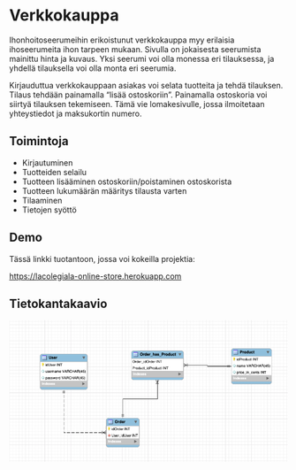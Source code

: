 # Verkkokauppa 

Ihonhoitoseerumeihin erikoistunut verkkokauppa myy erilaisia ihoseerumeita ihon tarpeen mukaan. Sivulla on jokaisesta seerumista mainittu hinta ja kuvaus. Yksi seerumi voi olla monessa eri tilauksessa, ja yhdellä tilauksella voi olla monta eri seerumia.

Kirjauduttua verkkokauppaan asiakas voi selata tuotteita ja tehdä tilauksen. Tilaus tehdään painamalla “lisää ostoskoriin”. Painamalla ostoskoria voi siirtyä tilauksen tekemiseen. Tämä vie lomakesivulle, jossa ilmoitetaan yhteystiedot ja maksukortin numero.

## Toimintoja

- Kirjautuminen
- Tuotteiden selailu
- Tuotteen lisääminen ostoskoriin/poistaminen ostoskorista
- Tuotteen lukumäärän määritys tilausta varten
- Tilaaminen
- Tietojen syöttö

## Demo

Tässä linkki tuotantoon, jossa voi kokeilla projektia:

https://lacolegiala-online-store.herokuapp.com

## Tietokantakaavio

![Tietokantakaavio, joka sisältää asiakas-, tilaus- ja tuotetaulut](Online-store-database-schema.png)